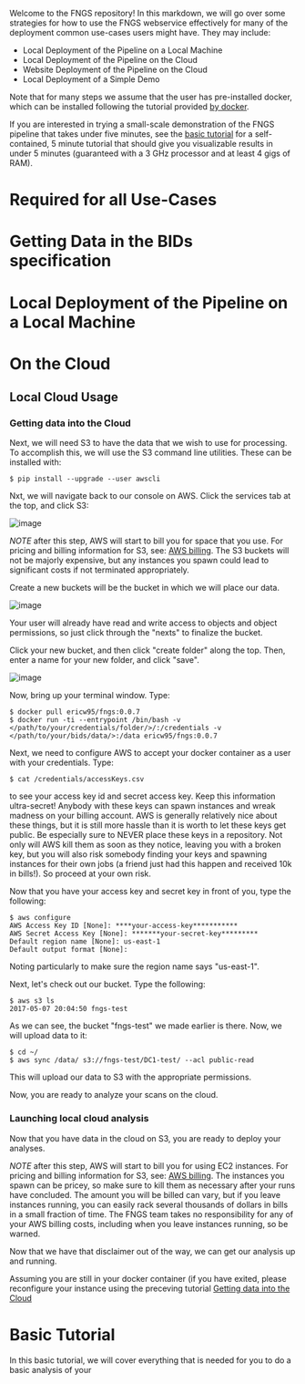 Welcome to the FNGS repository! In this markdown, we will go over some strategies for how to use the FNGS webservice effectively for many of the deployment common use-cases users might have. They may include:

+ Local Deployment of the Pipeline on a Local Machine
+ Local Deployment of the Pipeline on the Cloud
+ Website Deployment of the Pipeline on the Cloud
+ Local Deployment of a Simple Demo

Note that for many steps we assume that the user has pre-installed docker, which can be installed following the tutorial provided [by docker](https://docs.docker.com/engine/installation/). 

If you are interested in trying a small-scale demonstration of the FNGS pipeline that takes under five minutes, see the [basic tutorial](#basic-tutorial) for a self-contained, 5 minute tutorial that should give you visualizable results in under 5 minutes (guaranteed with a 3 GHz processor and at least 4 gigs of RAM). 

# Required for all Use-Cases

# Getting Data in the BIDs specification

# Local Deployment of the Pipeline on a Local Machine

# On the Cloud

## Local Cloud Usage

### Getting data into the Cloud

Next, we will need S3 to have the data that we wish to use for processing. To accomplish this, we will use the S3 command line utilities. These can be installed with:

```
$ pip install --upgrade --user awscli
```

Nxt, we will navigate back to our console on AWS. Click the services tab at the top, and click S3:

![image](https://cloud.githubusercontent.com/assets/8883547/25784605/3f9b78ca-333e-11e7-8378-54a99d73fa6a.png)

*NOTE* after this step, AWS will start to bill you for space that you use. For pricing and billing information for S3, see: [AWS billing](https://aws.amazon.com/documentation/account-billing/). The S3 buckets will not be majorly expensive, but any instances you spawn could lead to significant costs if not terminated appropriately.

Create a new buckets will be the bucket in which we will place our data. 

![image](https://cloud.githubusercontent.com/assets/8883547/26030203/c07b302c-3819-11e7-84df-e7f58d1201e9.png)

Your user will already have read and write access to objects and object permissions, so just click through the "nexts" to finalize the bucket.

Click your new bucket, and then click "create folder" along the top. Then, enter a name for your new folder, and click "save".

![image](https://cloud.githubusercontent.com/assets/8883547/26030210/05ae28c0-381a-11e7-820a-147ca99615fa.png)

Now, bring up your terminal window. Type:

```
$ docker pull ericw95/fngs:0.0.7
$ docker run -ti --entrypoint /bin/bash -v </path/to/your/credentials/folder/>/:/credentials -v </path/to/your/bids/data/>:/data ericw95/fngs:0.0.7
```

Next, we need to configure AWS to accept your docker container as a user with your credentials. Type:

```
$ cat /credentials/accessKeys.csv
```

to see your access key id and secret access key. Keep this information ultra-secret! Anybody with these keys can spawn instances and wreak madness on your billing account. AWS is generally relatively nice about these things, but it is still more hassle than it is worth to let these keys get public. Be especially sure to NEVER place these keys in a repository. Not only will AWS kill them as soon as they notice, leaving you with a broken key, but you will also risk somebody finding your keys and spawning instances for their own jobs (a friend just had this happen and received 10k in bills!). So proceed at your own risk. 

Now that you have your access key and secret key in front of you, type the following:

```
$ aws configure
AWS Access Key ID [None]: ****your-access-key***********
AWS Secret Access Key [None]: *******your-secret-key*********
Default region name [None]: us-east-1
Default output format [None]:
```

Noting particularly to make sure the region name says "us-east-1". 

Next, let's check out our bucket. Type the following:

```
$ aws s3 ls
2017-05-07 20:04:50 fngs-test
```

As we can see, the bucket "fngs-test" we made earlier is there. Now, we will upload data to it:

```
$ cd ~/
$ aws sync /data/ s3://fngs-test/DC1-test/ --acl public-read
```

This will upload our data to S3 with the appropriate permissions.

Now, you are ready to analyze your scans on the cloud.

### Launching local cloud analysis

Now that you have data in the cloud on S3, you are ready to deploy your analyses.

*NOTE* after this step, AWS will start to bill you for using EC2 instances. For pricing and billing information for S3, see: [AWS billing](https://aws.amazon.com/documentation/account-billing/). The instances you spawn can be pricey, so make sure to kill them as necessary after your runs have concluded. The amount you will be billed can vary, but if you leave instances running, you can easily rack several thousands of dollars in bills in a small fraction of time. The FNGS team takes no responsibility for any of your AWS billing costs, including when you leave instances running, so be warned. 

Now that we have that disclaimer out of the way, we can get our analysis up and running.

Assuming you are still in your docker container (if you have exited, please reconfigure your instance using the preceving tutorial [Getting data into the Cloud](###getting-data-into-the-cloud)

# Basic Tutorial

In this basic tutorial, we will cover everything that is needed for you to do a basic analysis of your 
